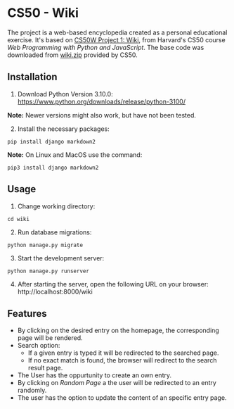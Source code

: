 # CS50 - Wiki

The project is a web-based encyclopedia created as a personal educational exercise. 
It's based on [CS50W Project 1: Wiki](https://cs50.harvard.edu/web/projects/1/wiki/), from Harvard's CS50 course *Web Programming with Python and JavaScript*. The base code was downloaded from [wiki.zip](https://cdn.cs50.net/web/2020/spring/projects/1/wiki.zip) provided by CS50.


## Installation
1. Download Python Version 3.10.0: 
https://www.python.org/downloads/release/python-3100/

**Note:** Newer versions might also work, but have not been tested. 

2. Install the necessary packages:
```
pip install django markdown2
```

**Note:** On Linux and MacOS use the command:
```
pip3 install django markdown2
```

## Usage
1. Change working directory:
```
cd wiki
```

2. Run database migrations:
```
python manage.py migrate 
```

3. Start the development server:
```
python manage.py runserver
```

4. After starting the server, open the following URL on your browser:
http://localhost:8000/wiki

## Features

- By clicking on the desired entry on the homepage, the corresponding page will be rendered.
- Search option:
  - If a given entry is typed it will be redirected to the searched page.
  - If no exact match is found, the browser will redirect to the search result page.
- The User has the oppurtunity to create an own entry.
- By clicking on *Random Page* a the user will be redirected to an entry randomly.
- The user has the option to update the content of an specific entry page.